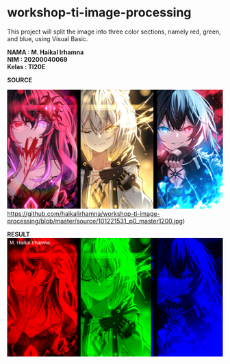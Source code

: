 # workshop-ti-image-processing
This project will split the image into three color sections, namely red, green, and blue, using Visual Basic.

**NAMA  : M. Haikal Irhamna**  
**NIM   : 20200040069**  
**Kelas : TI20E**  

**SOURCE**  

![source_image](https://github.com/haikalirhamna/workshop-ti-image-processing/blob/master/source/101221531_p0_master1200.jpg)https://github.com/haikalirhamna/workshop-ti-image-processing/blob/master/source/101221531_p0_master1200.jpg)

**RESULT**   
![result_image](https://raw.githubusercontent.com/haikalirhamna/workshop-ti-image-processing/master/result/result-converter.bmp)
